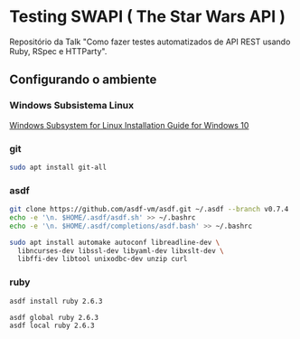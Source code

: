 # Testing SWAPI ( The Star Wars API )

Repositório da Talk "Como fazer testes automatizados de API REST usando Ruby, RSpec e HTTParty".

## Configurando o ambiente

### Windows Subsistema Linux

[Windows Subsystem for Linux Installation Guide for Windows 10](https://docs.microsoft.com/pt-br/windows/wsl/install-win10)

### git

```bash
sudo apt install git-all
```

### asdf

```bash
git clone https://github.com/asdf-vm/asdf.git ~/.asdf --branch v0.7.4
echo -e '\n. $HOME/.asdf/asdf.sh' >> ~/.bashrc
echo -e '\n. $HOME/.asdf/completions/asdf.bash' >> ~/.bashrc

sudo apt install automake autoconf libreadline-dev \
  libncurses-dev libssl-dev libyaml-dev libxslt-dev \
  libffi-dev libtool unixodbc-dev unzip curl
```

### ruby

```bash
asdf install ruby 2.6.3

asdf global ruby 2.6.3
asdf local ruby 2.6.3

```
